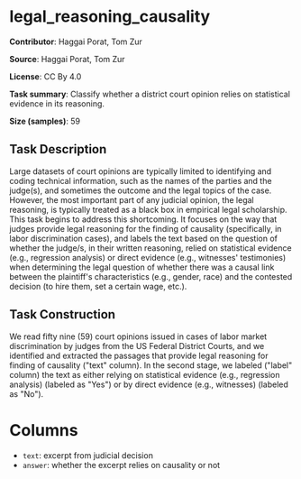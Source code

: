 # legal_reasoning_causality

 **Contributor**: Haggai Porat, Tom Zur
 
 **Source**: Haggai Porat, Tom Zur
 
 **License**: CC By 4.0
 
 **Task summary**: Classify whether a district court opinion relies on statistical evidence in its reasoning.
 
 **Size (samples)**: 59
 
 ## Task Description
 
Large datasets of court opinions are typically limited to identifying and coding technical information, such as the names of the parties and the judge(s), and sometimes the outcome and the legal topics of the case. However, the most important part of any judicial opinion, the legal reasoning, is typically treated as a black box in empirical legal scholarship. This task begins to address this shortcoming. It focuses on the way that judges provide legal reasoning for the finding of causality (specifically, in labor discrimination cases), and labels the text based on the question of whether the judge/s, in their written reasoning, relied on statistical evidence (e.g., regression analysis) or direct evidence (e.g., witnesses' testimonies) when determining the legal question of whether there was a causal link between the plaintiff's characteristics (e.g., gender, race) and the contested decision (to hire them, set a certain wage, etc.).
 
 ## Task Construction
 
We read fifty nine (59) court opinions issued in cases of labor market discrimination by judges from the US Federal District Courts, and we identified and extracted the passages that provide legal reasoning for finding of causality ("text" column). In the second stage, we labeled ("label" column) the text as either relying on statistical evidence (e.g., regression analysis) (labeled as "Yes") or by direct evidence (e.g., witnesses) (labeled as "No").

# Columns 
- `text`: excerpt from judicial decision
- `answer`: whether the excerpt relies on causality or not